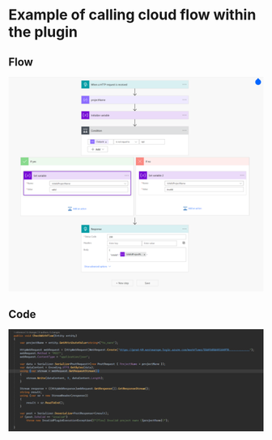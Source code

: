 # Example of calling cloud flow within the plugin

## Flow

![Flow](https://raw.githubusercontent.com/hzengindev/call-cloud-flow-in-plugin/main/img/flow.png)

## Code

![Flow](https://raw.githubusercontent.com/hzengindev/call-cloud-flow-in-plugin/main/img/code.png)
